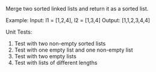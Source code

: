 Merge two sorted linked lists and return it as a sorted list.

Example:
Input: l1 = [1,2,4], l2 = [1,3,4]
Output: [1,1,2,3,4,4]

Unit Tests:
1. Test with two non-empty sorted lists
2. Test with one empty list and one non-empty list
3. Test with two empty lists
4. Test with lists of different lengths
